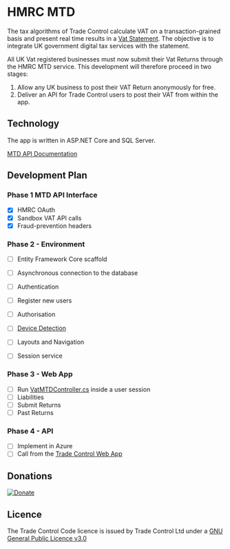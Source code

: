 # HMRC MTD

The tax algorithms of Trade Control calculate VAT on a transaction-grained basis and present real time results in a [Vat Statement](https://tradecontrol.github.io/tutorials/balance-sheet-web#vat). The objective is to integrate UK government digital tax services with the statement.

All UK Vat registered businesses must now submit their Vat Returns through the HMRC MTD service. This development will therefore proceed in two stages:

1. Allow any UK business to post their VAT Return anonymously for free.
2. Deliver an API for Trade Control users to post their VAT from within the app.  

## Technology

The app is written in ASP.NET Core and SQL Server. 

[MTD API Documentation](https://developer.service.hmrc.gov.uk/api-documentation/docs/api/service/vat-api/1.0)

## Development Plan

### Phase 1 MTD API Interface

- [x] HMRC OAuth
- [x] Sandbox VAT API calls
- [x] Fraud-prevention headers 

### Phase 2 - Environment

- [ ] Entity Framework Core scaffold
- [ ] Asynchronous connection to the database  
- [ ] Authentication
- [ ] Register new users 
- [ ] Authorisation
- [ ] [Device Detection](https://github.com/wangkanai/Detection)
- [ ] Layouts and Navigation
- [ ] Session service


### Phase 3 - Web App

- [ ] Run [VatMTDController.cs](./mtd-client-vat/controllers/VatMTDController.cs) inside a user session
- [ ] Liabilities
- [ ] Submit Returns
- [ ] Past Returns

### Phase 4 - API

- [ ] Implement in Azure
- [ ] Call from the [Trade Control Web App](https://github.com/TradeControl/tradecontrol.web)

## Donations

[![Donate](https://www.paypalobjects.com/en_US/i/btn/btn_donate_SM.gif)](https://www.paypal.com/cgi-bin/webscr?cmd=_s-xclick&hosted_button_id=C55YGUTBJ4N36)

## Licence

The Trade Control Code licence is issued by Trade Control Ltd under a [GNU General Public Licence v3.0](https://www.gnu.org/licenses/gpl-3.0.en.html) 
